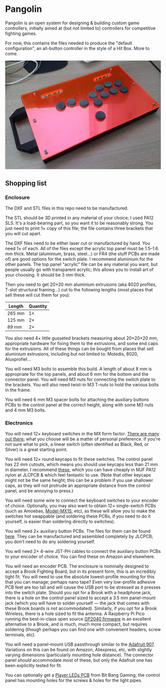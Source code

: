 # Pangolin

Pangolin is an open system for designing & building custom game controllers, initially aimed at (but not limited to) controllers for competitive fighting games.

For now, this contains the files needed to produce the "default configuration", an all-button controller in the style of a Hit Box. More to come.

![An example Pangolin build](pangolin-1.jpg)

## Shopping list

### Enclosure

The DXF and STL files in this repo need to be manufactured.

The STL should be 3D printed in any material of your choice; I used PA12 SLS. It's a load-bearing part, so you want it to be reasonably strong. You just need to print 1× copy of this file; the file contains three brackets that you will cut apart.

The DXF files need to be either laser cut or manufactured by hand. You need 1× of each. All of the files except the acrylic top panel must be 1.5–1.6 mm thick. Metal (aluminium, brass, steel…) or FR4 (the stuff PCBs are made of) are good options for the switch plate. I recommend aluminium for the other panels. The top panel "acrylic" file can be any material you want, but people usually go with transparent acrylic; this allows you to install art of your choosing. It should be 3 mm thick.

Then you need to get 20×20 mm aluminium extrusions (aka 8020 profiles, T-slot structural framing…) cut to the following lengths (most places that sell these will cut them for you):

| Length | Quantity|
| --- | --- |
| 265 mm | 1× |
| 125 mm | 2× |
| 89 mm | 2× |

You also need 4× little gusseted brackets measuring about 20×20×20 mm, appropriate hardware for fixing them to the extrusions, and some end caps for the extrusions. All of these things can be bought from places that sell aluminium extrusions, including but not limited to: Motedis, 8020, Aluxprofiel…

You will need M3 bolts to assemble this build. A length of about 8 mm is appropriate for the top panels, and about 6 mm for the bottom and the connector panel. You will need M3 nuts for connecting the switch plate to the brackets. You will also need twist-in M3 T-nuts to hold the various bolts in the frame.

You will need 6 mm M3 spacer bolts for attaching the auxiliary buttons PCBs to the control panel at the correct height, along with some M3 nuts and 4 mm M3 bolts.

### Electronics

You will need 12× keyboard switches in the MX form factor. [There are many out there](switches.mx/switches); what you choose will be a matter of personal preference. If you're not sure what to pick, a linear switch (often identified as Black, Red, or Silver) is a great starting point.

You will need 12× round keycaps to fit these switches. The control panel has 22 mm cutouts, which means you should use keycaps less than 21 mm in diameter. I recommend [these](https://github.com/rana-sylvatica/circle-keycaps), which you can have cheaply in MJF PA12 nylon at JLCPCB & which feel fantastic to use. (Note that other keycaps might not be the same height; this can be a problem if you use shallower caps, as they will not protrude an appropriate distance from the control panel, and be annoying to press.)

You will need some wire to connect the keyboard switches to your encoder of choice. Optionally, you may also want to obtain 12× single-switch PCBs (such as Amoebas, [Model-MX1S](https://github.com/HTangl/MX1S), etc), as these will allow you to make the switches hot swappable (and soldering these PCBs, if you need to do it yourself, is easier than soldering directly to switches).

You will need 2× auxiliary button PCBs. The files for them can be found [here](https://github.com/henrebotha/aux-buttons-pcb/). They can be manufactured and assembled completely by JLCPCB; you don't need to do any soldering yourself.

You will need 2× 4-wire JST-PH cables to connect the auxiliary button PCBs to your encoder of choice. You can find these on Amazon and elsewhere.

You will need an encoder PCB. The enclosure is nominally designed to accept a Brook Fighting Board, but in its present form, this is an incredibly tight fit. You will need to use the absolute lowest-profile mounting for this that you can manage; perhaps nano tape? Even very low-profile adhesive PCB feet are too tall and will cause the USB port to be stressed as it presses into the switch plate. Should you opt for a Brook with a headphone jack, there is a hole on the control panel sized to accept a 3.5 mm panel-mount jack (which you will have to solder yourself — the jack that comes with these Brook boards is not accommodated). Similarly, if you opt for a Brook Wireless, there is a hole sized to fit the antenna. A Raspberry Pi Pico running the best-in-class open source [GP2040 firmware](https://github.com/OpenStickFoundation/GP2040-CE) is an excellent alternative to a Brook, and is much, much more compact, but requires soldering (though perhaps you can find one with convenient headers, screw terminals, etc).

You will need a panel-mount USB passthrough similar to the [Adafruit 907](https://www.adafruit.com/product/907). Variations on this can be found on Amazon, Aliexpress, etc, with slightly varying dimensions (particularly mounting hole distance). The connector panel _should_ accommodate most of these, but only the Adafruit one has been explicitly tested for fit.

You can optionally get a [Player LEDs PCB](https://bitbanggaming.com/products/player-leds-pcb) from Bit Bang Gaming; the control panel has mounting holes for the screws & holes for the light pipes.
